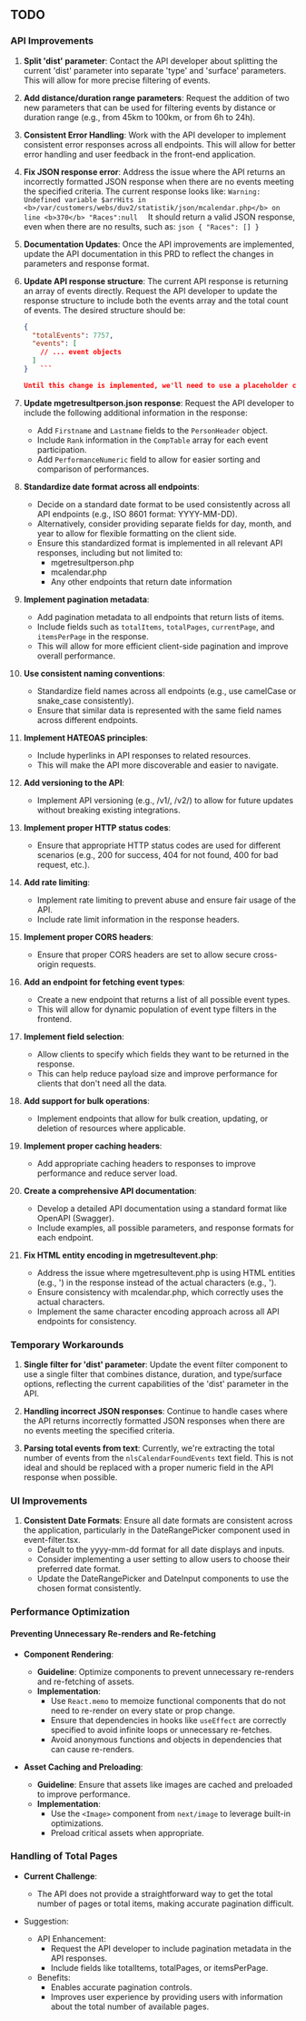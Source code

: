 ## TODO

### API Improvements

1. **Split 'dist' parameter**: Contact the API developer about splitting the current 'dist' parameter into separate 'type' and 'surface' parameters. This will allow for more precise filtering of events.

2. **Add distance/duration range parameters**: Request the addition of two new parameters that can be used for filtering events by distance or duration range (e.g., from 45km to 100km, or from 6h to 24h).

3. **Consistent Error Handling**: Work with the API developer to implement consistent error responses across all endpoints. This will allow for better error handling and user feedback in the front-end application.

4. **Fix JSON response error**: Address the issue where the API returns an incorrectly formatted JSON response when there are no events meeting the specified criteria. The current response looks like: `Warning: Undefined variable $arrHits in <b>/var/customers/webs/duv2/statistik/json/mcalendar.php</b> on line <b>370</b>
"Races":null  `
   It should return a valid JSON response, even when there are no results, such as: `json
{
  "Races": []
}   `

5. **Documentation Updates**: Once the API improvements are implemented, update the API documentation in this PRD to reflect the changes in parameters and response format.

6. **Update API response structure**: The current API response is returning an array of events directly. Request the API developer to update the response structure to include both the events array and the total count of events. The desired structure should be:

   ````json
   {
     "totalEvents": 7757,
     "events": [
       // ... event objects
     ]
   }   ```

   Until this change is implemented, we'll need to use a placeholder calculation for the total number of events.

   ````

7. **Update mgetresultperson.json response**: Request the API developer to include the following additional information in the response:

   - Add `Firstname` and `Lastname` fields to the `PersonHeader` object.
   - Include `Rank` information in the `CompTable` array for each event participation.
   - Add `PerformanceNumeric` field to allow for easier sorting and comparison of performances.

8. **Standardize date format across all endpoints**:

   - Decide on a standard date format to be used consistently across all API endpoints (e.g., ISO 8601 format: YYYY-MM-DD).
   - Alternatively, consider providing separate fields for day, month, and year to allow for flexible formatting on the client side.
   - Ensure this standardized format is implemented in all relevant API responses, including but not limited to:
     - mgetresultperson.php
     - mcalendar.php
     - Any other endpoints that return date information

9. **Implement pagination metadata**:

   - Add pagination metadata to all endpoints that return lists of items.
   - Include fields such as `totalItems`, `totalPages`, `currentPage`, and `itemsPerPage` in the response.
   - This will allow for more efficient client-side pagination and improve overall performance.

10. **Use consistent naming conventions**:

    - Standardize field names across all endpoints (e.g., use camelCase or snake_case consistently).
    - Ensure that similar data is represented with the same field names across different endpoints.

11. **Implement HATEOAS principles**:

    - Include hyperlinks in API responses to related resources.
    - This will make the API more discoverable and easier to navigate.

12. **Add versioning to the API**:

    - Implement API versioning (e.g., /v1/, /v2/) to allow for future updates without breaking existing integrations.

13. **Implement proper HTTP status codes**:

    - Ensure that appropriate HTTP status codes are used for different scenarios (e.g., 200 for success, 404 for not found, 400 for bad request, etc.).

14. **Add rate limiting**:

    - Implement rate limiting to prevent abuse and ensure fair usage of the API.
    - Include rate limit information in the response headers.

15. **Implement proper CORS headers**:

    - Ensure that proper CORS headers are set to allow secure cross-origin requests.

16. **Add an endpoint for fetching event types**:

    - Create a new endpoint that returns a list of all possible event types.
    - This will allow for dynamic population of event type filters in the frontend.

17. **Implement field selection**:

    - Allow clients to specify which fields they want to be returned in the response.
    - This can help reduce payload size and improve performance for clients that don't need all the data.

18. **Add support for bulk operations**:

    - Implement endpoints that allow for bulk creation, updating, or deletion of resources where applicable.

19. **Implement proper caching headers**:

    - Add appropriate caching headers to responses to improve performance and reduce server load.

20. **Create a comprehensive API documentation**:

    - Develop a detailed API documentation using a standard format like OpenAPI (Swagger).
    - Include examples, all possible parameters, and response formats for each endpoint.

21. **Fix HTML entity encoding in mgetresultevent.php**:
    - Address the issue where mgetresultevent.php is using HTML entities (e.g., &#039;) in the response instead of the actual characters (e.g., ').
    - Ensure consistency with mcalendar.php, which correctly uses the actual characters.
    - Implement the same character encoding approach across all API endpoints for consistency.

### Temporary Workarounds

1. **Single filter for 'dist' parameter**: Update the event filter component to use a single filter that combines distance, duration, and type/surface options, reflecting the current capabilities of the 'dist' parameter in the API.

2. **Handling incorrect JSON responses**: Continue to handle cases where the API returns incorrectly formatted JSON responses when there are no events meeting the specified criteria.

3. **Parsing total events from text**: Currently, we're extracting the total number of events from the `nlsCalendarFoundEvents` text field. This is not ideal and should be replaced with a proper numeric field in the API response when possible.

### UI Improvements

1. **Consistent Date Formats**: Ensure all date formats are consistent across the application, particularly in the DateRangePicker component used in event-filter.tsx.
   - Default to the yyyy-mm-dd format for all date displays and inputs.
   - Consider implementing a user setting to allow users to choose their preferred date format.
   - Update the DateRangePicker and DateInput components to use the chosen format consistently.

### Performance Optimization

#### Preventing Unnecessary Re-renders and Re-fetching

- **Component Rendering**:

  - **Guideline**: Optimize components to prevent unnecessary re-renders and re-fetching of assets.
  - **Implementation**:
    - Use `React.memo` to memoize functional components that do not need to re-render on every state or prop change.
    - Ensure that dependencies in hooks like `useEffect` are correctly specified to avoid infinite loops or unnecessary re-fetches.
    - Avoid anonymous functions and objects in dependencies that can cause re-renders.

- **Asset Caching and Preloading**:
  - **Guideline**: Ensure that assets like images are cached and preloaded to improve performance.
  - **Implementation**:
    - Use the `<Image>` component from `next/image` to leverage built-in optimizations.
    - Preload critical assets when appropriate.

### Handling of Total Pages

- **Current Challenge**:

  - The API does not provide a straightforward way to get the total number of pages or total items, making accurate pagination difficult.

- Suggestion:
  - API Enhancement:
    - Request the API developer to include pagination metadata in the API responses.
    - Include fields like totalItems, totalPages, or itemsPerPage.
  - Benefits:
    - Enables accurate pagination controls.
    - Improves user experience by providing users with information about the total number of available pages.
